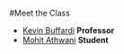 #Meet the Class

* [Kevin Buffardi](kevin.md) **Professor**
* [Mohit Athwani](mohit.md) **Student**

